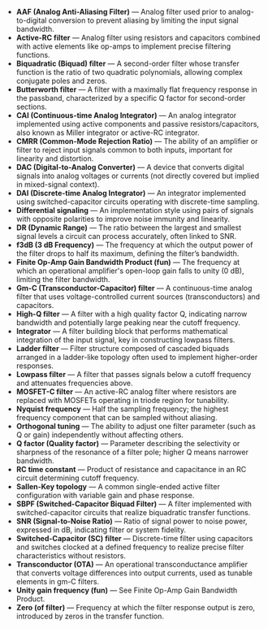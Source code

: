 - **AAF (Analog Anti-Aliasing Filter)** — Analog filter used prior to analog-to-digital conversion to prevent aliasing by limiting the input signal bandwidth.
- **Active-RC filter** — Analog filter using resistors and capacitors combined with active elements like op-amps to implement precise filtering functions.
- **Biquadratic (Biquad) filter** — A second-order filter whose transfer function is the ratio of two quadratic polynomials, allowing complex conjugate poles and zeros.
- **Butterworth filter** — A filter with a maximally flat frequency response in the passband, characterized by a specific Q factor for second-order sections.
- **CAI (Continuous-time Analog Integrator)** — An analog integrator implemented using active components and passive resistors/capacitors, also known as Miller integrator or active-RC integrator.
- **CMRR (Common-Mode Rejection Ratio)** — The ability of an amplifier or filter to reject input signals common to both inputs, important for linearity and distortion.
- **DAC (Digital-to-Analog Converter)** — A device that converts digital signals into analog voltages or currents (not directly covered but implied in mixed-signal context).
- **DAI (Discrete-time Analog Integrator)** — An integrator implemented using switched-capacitor circuits operating with discrete-time sampling.
- **Differential signaling** — An implementation style using pairs of signals with opposite polarities to improve noise immunity and linearity.
- **DR (Dynamic Range)** — The ratio between the largest and smallest signal levels a circuit can process accurately, often linked to SNR.
- **f3dB (3 dB Frequency)** — The frequency at which the output power of the filter drops to half its maximum, defining the filter’s bandwidth.
- **Finite Op-Amp Gain Bandwidth Product (fun)** — The frequency at which an operational amplifier's open-loop gain falls to unity (0 dB), limiting the filter bandwidth.
- **Gm-C (Transconductor-Capacitor) filter** — A continuous-time analog filter that uses voltage-controlled current sources (transconductors) and capacitors.
- **High-Q filter** — A filter with a high quality factor Q, indicating narrow bandwidth and potentially large peaking near the cutoff frequency.
- **Integrator** — A filter building block that performs mathematical integration of the input signal, key in constructing lowpass filters.
- **Ladder filter** — Filter structure composed of cascaded biquads arranged in a ladder-like topology often used to implement higher-order responses.
- **Lowpass filter** — A filter that passes signals below a cutoff frequency and attenuates frequencies above.
- **MOSFET-C filter** — An active-RC analog filter where resistors are replaced with MOSFETs operating in triode region for tunability.
- **Nyquist frequency** — Half the sampling frequency; the highest frequency component that can be sampled without aliasing.
- **Orthogonal tuning** — The ability to adjust one filter parameter (such as Q or gain) independently without affecting others.
- **Q factor (Quality factor)** — Parameter describing the selectivity or sharpness of the resonance of a filter pole; higher Q means narrower bandwidth.
- **RC time constant** — Product of resistance and capacitance in an RC circuit determining cutoff frequency.
- **Sallen-Key topology** — A common single-ended active filter configuration with variable gain and phase response.
- **SBPF (Switched-Capacitor Biquad Filter)** — A filter implemented with switched-capacitor circuits that realize biquadratic transfer functions.
- **SNR (Signal-to-Noise Ratio)** — Ratio of signal power to noise power, expressed in dB, indicating filter or system fidelity.
- **Switched-Capacitor (SC) filter** — Discrete-time filter using capacitors and switches clocked at a defined frequency to realize precise filter characteristics without resistors.
- **Transconductor (OTA)** — An operational transconductance amplifier that converts voltage differences into output currents, used as tunable elements in gm-C filters.
- **Unity gain frequency (fun)** — See Finite Op-Amp Gain Bandwidth Product.
- **Zero (of filter)** — Frequency at which the filter response output is zero, introduced by zeros in the transfer function.

